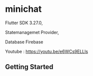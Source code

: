 # minichat


Flutter SDK 3.27.0,

Statemanagemet Provider,

Database Firebase

Youtube : https://youtu.be/e6WCs9ELLls


## Getting Started



